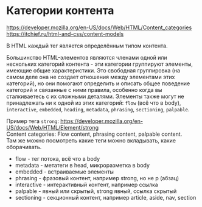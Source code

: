 # Категории контента
https://developer.mozilla.org/en-US/docs/Web/HTML/Content_categories  
https://itchief.ru/html-and-css/content-models

В HTML каждый тег является определённым типом контента.

Большинство HTML-элементов являются членами одной или нескольких категорий контента - эти категории группируют элементы, имеющие общие характеристики. Это свободная группировка (на самом деле она не создает отношения между элементами этих категорий), но они помогают определить и описать общее поведение категорий и связанные с ними правила, особенно когда вы сталкиваетесь с их сложными деталями. Элементы также могут не принадлежать ни к одной из этих категорий: `flow` (всё что в body), `interactive`, `embedded`, `heading`, `metadata`, `phrasing`, `sectioning`, `palpable`.

Пример тега `strong`: https://developer.mozilla.org/en-US/docs/Web/HTML/Element/strong  
Content categories: Flow content, phrasing content, palpable content.  
Там же можно посмотреть какие теги можно вкладывать, какие оборачивать.

- flow - тег потока, всё что в body
- metadata - метатеги в head, микроразметка в body
- embedded - встраиваемые элементы
- phrasing - фразовый контент, например strong, но не p (абзац)
- interactive - интерактивный контент, например ссылка
- palpable - явный или скрытый, strong явный, ссылка скрытый
- sectioning - секционный контент, например article, aside, nav, section
